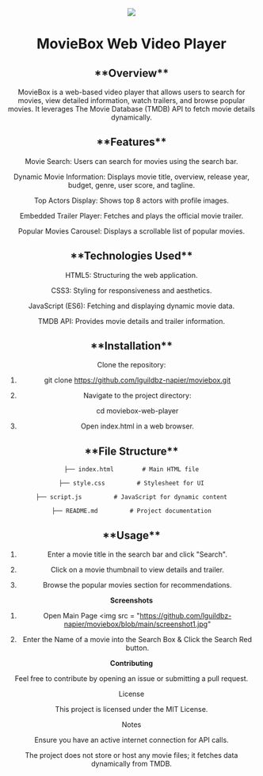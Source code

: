 <center><img src = "https://github.com/lguildbz-napier/moviebox/blob/main/image.png"</center>
<h1><center>MovieBox Web Video Player</center></h1>

<h2>**Overview**</h2>

MovieBox is a web-based video player that allows users to search for movies, view detailed information, watch trailers, and browse popular movies. It leverages The Movie Database (TMDB) API to fetch movie details dynamically.

<h2>**Features**</h2>

Movie Search: Users can search for movies using the search bar.

Dynamic Movie Information: Displays movie title, overview, release year, budget, genre, user score, and tagline.

Top Actors Display: Shows top 8 actors with profile images.

Embedded Trailer Player: Fetches and plays the official movie trailer.

Popular Movies Carousel: Displays a scrollable list of popular movies.

<h2>**Technologies Used**</h2>

HTML5: Structuring the web application.

CSS3: Styling for responsiveness and aesthetics.

JavaScript (ES6): Fetching and displaying dynamic movie data.

TMDB API: Provides movie details and trailer information.

<h2>**Installation**</h2>

Clone the repository:

1. git clone https://github.com/lguildbz-napier/moviebox.git

2. Navigate to the project directory:

    cd moviebox-web-player

3. Open index.html in a web browser.

<h2>**File Structure**</h2>

    ├── index.html        # Main HTML file

    ├── style.css         # Stylesheet for UI

    ├── script.js         # JavaScript for dynamic content

    ├── README.md         # Project documentation

<h2>**Usage**</h2>

1. Enter a movie title in the search bar and click "Search".

2. Click on a movie thumbnail to view details and trailer.

3. Browse the popular movies section for recommendations.

**Screenshots**

1. Open Main Page
   <img src = "https://github.com/lguildbz-napier/moviebox/blob/main/screenshot1.jpg"
   
2. Enter the Name of a movie into the Search Box & Click the Search Red button.


**Contributing**

Feel free to contribute by opening an issue or submitting a pull request.

License

This project is licensed under the MIT License.

Notes

Ensure you have an active internet connection for API calls.

The project does not store or host any movie files; it fetches data dynamically from TMDB.
